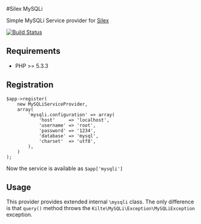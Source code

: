 #Silex MySQLi

Simple MySQLi Service provider for [Silex](http://silex.sensiolabs.org)

[![Build Status](https://travis-ci.org/Kilte/silex-mysqli.svg?branch=master)](https://travis-ci.org/Kilte/silex-mysqli)

## Requirements

- PHP >= 5.3.3

## Registration

    $app->register(
        new MySQLiServiceProvider,
        array(
            'mysqli.configuration' => array(
                'host'     => 'localhost',
                'username' => 'root',
                'password' => '1234',
                'database' => 'mysql',
                'charset'  => 'utf8',
            ),
        )
    );

Now the service is available as `$app['mysqli']`

## Usage

This provider provides extended internal `\mysqli` class.
The only difference is that `query()` method throws the `Kilte\MySQLi\Exception\MySQLiException` exception.

